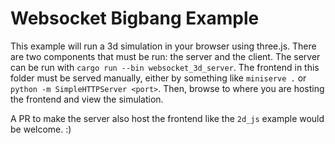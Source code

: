 # Websocket Bigbang Example
This example will run a 3d simulation in your browser using three.js. There are two components that must be run: the server and the client. The server can be run with `cargo run --bin websocket_3d_server`. The frontend in this folder must be served manually, either by something like `miniserve .` or `python -m SimpleHTTPServer <port>`. Then, browse to where you are hosting the frontend and view the simulation.

A PR to make the server also host the frontend like the `2d_js` example would be welcome. :)